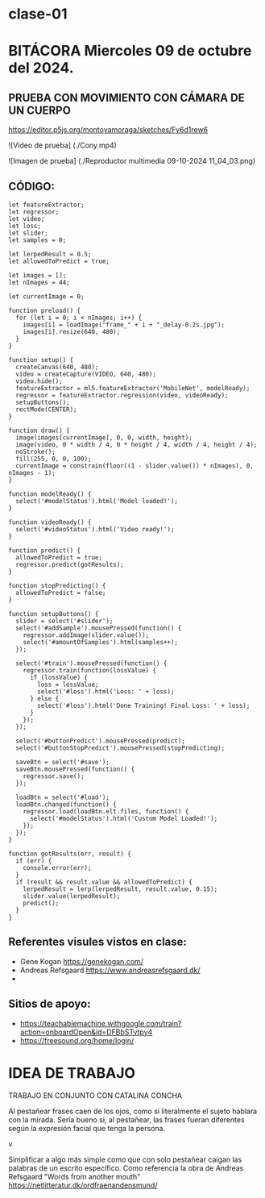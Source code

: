 # clase-01

# BITÁCORA Miercoles 09 de octubre del 2024.

## PRUEBA CON MOVIMIENTO CON CÁMARA DE UN CUERPO

https://editor.p5js.org/montoyamoraga/sketches/Fy6d1rew6


![Vídeo de prueba] (./Cony.mp4)


![Imagen de prueba] (./Reproductor multimedia 09-10-2024 11_04_03.png)

## CÓDIGO:
```
let featureExtractor;
let regressor;
let video;
let loss;
let slider;
let samples = 0;

let lerpedResult = 0.5;
let allowedToPredict = true;

let images = [];
let nImages = 44;

let currentImage = 0;

function preload() {
  for (let i = 0; i < nImages; i++) {
    images[i] = loadImage("frame_" + i + "_delay-0.2s.jpg");
    images[i].resize(640, 480);
  }
}

function setup() {
  createCanvas(640, 480);
  video = createCapture(VIDEO, 640, 480);
  video.hide();
  featureExtractor = ml5.featureExtractor('MobileNet', modelReady);
  regressor = featureExtractor.regression(video, videoReady);
  setupButtons();
  rectMode(CENTER);
}

function draw() {
  image(images[currentImage], 0, 0, width, height);
  image(video, 0 * width / 4, 0 * height / 4, width / 4, height / 4);
  noStroke();
  fill(255, 0, 0, 100);
  currentImage = constrain(floor((1 - slider.value()) * nImages), 0, nImages - 1);
}

function modelReady() {
  select('#modelStatus').html('Model loaded!');
}

function videoReady() {
  select('#videoStatus').html('Video ready!');
}

function predict() {
  allowedToPredict = true;
  regressor.predict(gotResults);
}

function stopPredicting() {
  allowedToPredict = false;
}

function setupButtons() {
  slider = select('#slider');
  select('#addSample').mousePressed(function() {
    regressor.addImage(slider.value());
    select('#amountOfSamples').html(samples++);
  });

  select('#train').mousePressed(function() {
    regressor.train(function(lossValue) {
      if (lossValue) {
        loss = lossValue;
        select('#loss').html('Loss: ' + loss);
      } else {
        select('#loss').html('Done Training! Final Loss: ' + loss);
      }
    });
  });

  select('#buttonPredict').mousePressed(predict);
  select('#buttonStopPredict').mousePressed(stopPredicting);

  saveBtn = select('#save');
  saveBtn.mousePressed(function() {
    regressor.save();
  });

  loadBtn = select('#load');
  loadBtn.changed(function() {
    regressor.load(loadBtn.elt.files, function() {
      select('#modelStatus').html('Custom Model Loaded!');
    });
  });
}

function gotResults(err, result) {
  if (err) {
    console.error(err);
  }
  if (result && result.value && allowedToPredict) {
    lerpedResult = lerp(lerpedResult, result.value, 0.15);
    slider.value(lerpedResult);
    predict();
  }
}
```

## Referentes visules vistos en clase:

* Gene Kogan <https://genekogan.com/>
* Andreas Refsgaard <https://www.andreasrefsgaard.dk/>
*

## Sitios de apoyo:

* https://teachablemachine.withgoogle.com/train?action=onboardOpen&id=DFBbSTvtpy4
* https://freesound.org/home/login/

# IDEA DE TRABAJO

TRABAJO EN CONJUNTO CON CATALINA CONCHA

Al pestañear frases caen de los ojos, como si literalmente el sujeto hablara con la mirada. Sería bueno si, al pestañear, las frases fueran diferentes según la expresión facial que tenga la persona.

v


Simplificar a algo más simple como que con solo pestañear caigan las palabras de un escrito especifico. Como referencia la obra de Andreas Refsgaard "Words from another mouth"
https://netlitteratur.dk/ordfraenandensmund/





